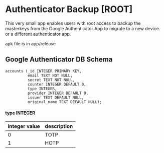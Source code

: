 # Authenticator Backup [ROOT]
This very small app enables users with root access to backup the masterkeys from the Google Authenticator App to migrate to a new device or a different authenticator app.

apk file is in app/release

## Google Authenticator DB Schema

```
accounts (_id INTEGER PRIMARY KEY,
          email TEXT NOT NULL,
          secret TEXT NOT NULL,
          counter INTEGER DEFAULT 0,
          type INTEGER,
          provider INTEGER DEFAULT 0,
          issuer TEXT DEFAULT NULL,
          original_name TEXT DEFAULT NULL);
```

#### type INTEGER

|integer value|description|
|--|--|
|0|TOTP|
|1|HOTP|
